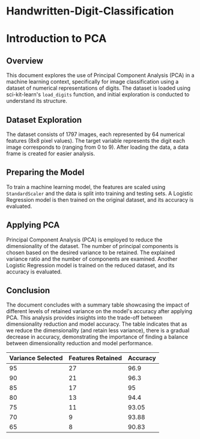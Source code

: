 # Handwritten-Digit-Classification

# Introduction to PCA

## Overview
This document explores the use of Principal Component Analysis (PCA) in a machine learning context, specifically for image classification using a dataset of numerical representations of digits. The dataset is loaded using sci-kit-learn's `load_digits` function, and initial exploration is conducted to understand its structure.

## Dataset Exploration
The dataset consists of 1797 images, each represented by 64 numerical features (8x8 pixel values). The target variable represents the digit each image corresponds to (ranging from 0 to 9). After loading the data, a data frame is created for easier analysis.

## Preparing the Model
To train a machine learning model, the features are scaled using `StandardScaler` and the data is split into training and testing sets. A Logistic Regression model is then trained on the original dataset, and its accuracy is evaluated.

## Applying PCA
Principal Component Analysis (PCA) is employed to reduce the dimensionality of the dataset. The number of principal components is chosen based on the desired variance to be retained. The explained variance ratio and the number of components are examined. Another Logistic Regression model is trained on the reduced dataset, and its accuracy is evaluated.

## Conclusion
The document concludes with a summary table showcasing the impact of different levels of retained variance on the model's accuracy after applying PCA. This analysis provides insights into the trade-off between dimensionality reduction and model accuracy. The table indicates that as we reduce the dimensionality (and retain less variance), there is a gradual decrease in accuracy, demonstrating the importance of finding a balance between dimensionality reduction and model performance.

| Variance Selected | Features Retained | Accuracy |
| ------------------ | ----------------- | -------- |
| 95                | 27                | 96.9     |
| 90                | 21                | 96.3     |
| 85                | 17                | 95       |
| 80                | 13                | 94.4     |
| 75                | 11                | 93.05    |
| 70                | 9                 | 93.88    |
| 65                | 8                 | 90.83    |


